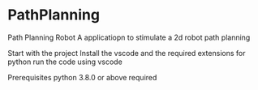 # PathPlanning
Path Planning Robot
A applicatiopn to stimulate a 2d robot path planning 

Start with the project
Install the vscode and the required extensions for python
run the code using vscode

Prerequisites
python 3.8.0 or above required

